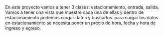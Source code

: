 En este proyecto vamos a tener 3 clases: estacionamiento, entrada, salida.
Vamos a tener una vista que muestre cada una de ellas y dentro de estacionamiento podemos cargar datos y buscarlos.
para cargar los datos en estacionamiento se necesita poner un precio de hora, fecha y hora de ingreso y egreso.
